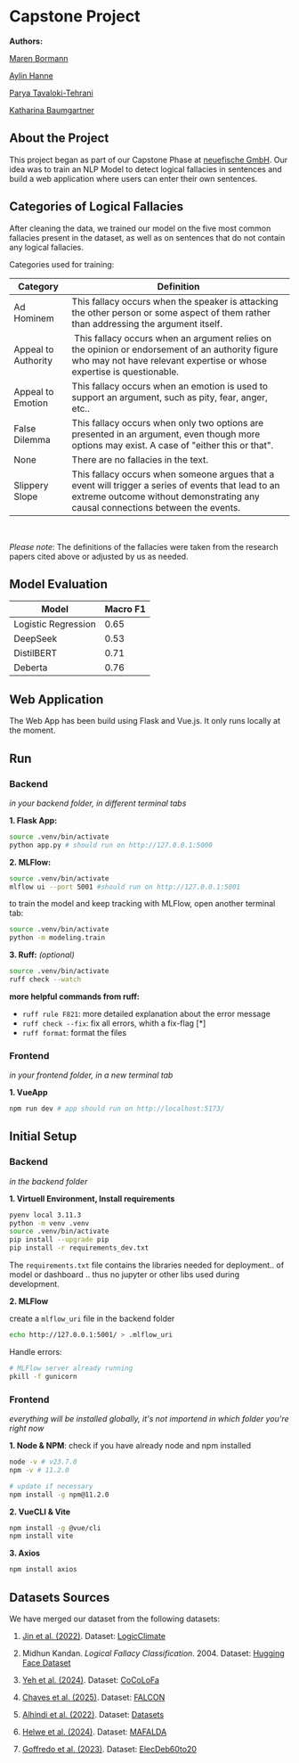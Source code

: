 # Capstone Project
**Authors:**

[Maren Bormann](https://www.linkedin.com/in/maren-bormann/)

[Aylin Hanne](https://www.linkedin.com/in/aylin-hanne/)

[Parya Tavaloki-Tehrani](https://www.linkedin.com/in/parya-tavakoli-tehrani/)

[Katharina Baumgartner](https://www.linkedin.com/in/katharina-baumgartner-b80057261/)

## About the Project
This project began as part of our Capstone Phase at [neuefische GmbH](https://www.neuefische.de). Our idea was to train an NLP Model to detect logical fallacies in sentences and build a web application where users can enter their own sentences.


## Categories of Logical Fallacies
After cleaning the data, we trained our model on the five most common fallacies present in the dataset, as well as on sentences that do not contain any logical fallacies.

Categories used for training:

| Category  |  Definition |
|---|---|
| Ad Hominem  |  This fallacy occurs when the speaker is attacking the other person or some aspect of them rather than addressing the argument itself. |
|Appeal to Authority | This fallacy occurs when an argument relies on the opinion or endorsement of an authority figure who may not have relevant expertise or whose expertise is questionable.| 
| Appeal to Emotion | This fallacy occurs when an emotion is used to support an argument, such as pity, fear, anger, etc..  |
| False Dilemma | This fallacy occurs when only two options are presented in an argument, even though more options may exist. A case of "either this or that".|
|None | There are no fallacies in the text.|
| Slippery Slope | This fallacy occurs when someone argues that a event will trigger a series of events that lead to an extreme outcome without demonstrating any causal connections between the events.|

<br>

*Please note*: The definitions of the fallacies were taken from the research papers cited above or adjusted by us as needed.


## Model Evaluation

| Model        | Macro F1 |
|------------|----------|
Logistic Regression | 0.65 |
DeepSeek | 0.53 |
DistilBERT | 0.71 |
Deberta  | 0.76  |



## Web Application

The Web App has been build using Flask and Vue.js. It only runs locally at the moment.

## Run

### Backend
_in your backend folder, in different terminal tabs_

**1. Flask App:**
```bash
source .venv/bin/activate
python app.py # should run on http://127.0.0.1:5000
```

**2. MLFlow:**
```bash
source .venv/bin/activate
mlflow ui --port 5001 #should run on http://127.0.0.1:5001
```

to train the model and keep tracking with MLFlow, open another terminal tab:
```bash
source .venv/bin/activate
python -m modeling.train
```


<!-- In order to test that predict works on a test set you created run:

```bash
python modeling/predict.py models/linear data/X_test.csv data/y_test.csv
``` -->

**3. Ruff:** _(optional)_
```bash
source .venv/bin/activate
ruff check --watch
```

**more helpful commands from ruff:**
- `ruff rule F821`: more detailed explanation about the error message
- `ruff check --fix`: fix all errors, whith a fix-flag [*]
- `ruff format`: format the files

### Frontend
_in your frontend folder, in a new terminal tab_

**1. VueApp**
```bash
npm run dev # app should run on http://localhost:5173/
```




## Initial Setup

### Backend
_in the backend folder_


**1. Virtuell Environment, Install requirements**

```BASH
pyenv local 3.11.3
python -m venv .venv
source .venv/bin/activate
pip install --upgrade pip
pip install -r requirements_dev.txt
```

The `requirements.txt` file contains the libraries needed for deployment.. of model or dashboard .. thus no jupyter or other libs used during development.

**2. MLFlow**

create a `mlflow_uri` file in the backend folder

```BASH
echo http://127.0.0.1:5001/ > .mlflow_uri
```

Handle errors:

```bash
# MLFlow server already running
pkill -f gunicorn
```

### Frontend
_everything will be installed globally, it's not importend in which folder you're right now_

**1. Node & NPM**: check if you have already node and npm installed

```bash
node -v # v23.7.0
npm -v # 11.2.0

# update if necessary
npm install -g npm@11.2.0
```
**2. VueCLI & Vite**
```bash
npm install -g @vue/cli
npm install vite
```

**3. Axios**
```bash
npm install axios
```

## Datasets Sources
We have merged our dataset from the following datasets:
1) [Jin et al. (2022)](https://arxiv.org/pdf/2202.13758). Dataset:
[LogicClimate](https://github.com/causalNLP/logical-fallacy/tree/main/data) 

2) Midhun Kandan. *Logical Fallacy Classification*. 2004. Dataset: [Hugging Face Dataset](https://huggingface.co/datasets/MidhunKanadan/logical-fallacy-classification)

3) [Yeh et al. (2024)](https://arxiv.org/pdf/2410.03457v1). Dataset:
[CoCoLoFa](https://github.com/Crowd-AI-Lab/cocolofa) 

4) [Chaves et al. (2025)](https://hal.science/hal-04834405/document). Dataset:
[FALCON](https://github.com/m-chaves/falcon-fallacy-classification) 

5) [Alhindi et al. (2022)](https://aclanthology.org/2022.emnlp-main.560.pdf). Dataset:
[Datasets](https://github.com/Tariq60/fallacy-detection) 

6) [Helwe et al. (2024)](https://arxiv.org/pdf/2311.09761). Dataset:
[MAFALDA](https://github.com/ChadiHelwe/MAFALDA) 

7) [Goffredo et al. (2023)](https://aclanthology.org/2023.emnlp-main.684.pdf). Dataset:
[ElecDeb60to20](https://github.com/pierpaologoffredo/ElecDeb60to20) 
